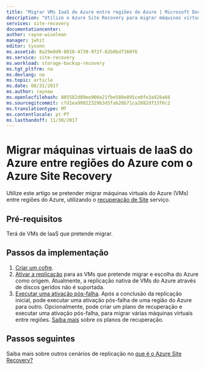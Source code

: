 ```yaml
---
title: "Migrar VMs IaaS do Azure entre regiões do Azure | Microsoft Docs"
description: "Utilize o Azure Site Recovery para migrar máquinas virtuais do IaaS do Azure de uma região do Azure para outro."
services: site-recovery
documentationcenter: 
author: rayne-wiselman
manager: jwhit
editor: tysonn
ms.assetid: 8a29e0d9-0010-4739-972f-02b8bdf360f6
ms.service: site-recovery
ms.workload: storage-backup-recovery
ms.tgt_pltfrm: na
ms.devlang: na
ms.topic: article
ms.date: 08/31/2017
ms.author: raynew
ms.openlocfilehash: 805582d89ee906e21fbe588e895ce0fe3a926a66
ms.sourcegitcommit: cfd1ea99922329b3d5fab26b71ca2882df33f6c2
ms.translationtype: MT
ms.contentlocale: pt-PT
ms.lasthandoff: 11/30/2017
---
```

# <a name="migrate-azure-iaas-virtual-machines-between-azure-regions-with-azure-site-recovery"></a>Migrar máquinas virtuais de IaaS do Azure entre regiões do Azure com o Azure Site Recovery

Utilize este artigo se pretender migrar máquinas virtuais do Azure (VMs) entre regiões do Azure, utilizando o [recuperação de Site](../site-recovery-overview.md) serviço.

## <a name="prerequisites"></a>Pré-requisitos

Terá de VMs de IaaS que pretende migrar.

## <a name="deployment-steps"></a>Passos da implementação

1. [Criar um cofre](azure-to-azure-tutorial-enable-replication.md#create-a-vault).
2. [Ativar a replicação](azure-to-azure-tutorial-enable-replication.md#enable-replication) para as VMs que pretende migrar e escolha do Azure como origem. Atualmente, a replicação nativa de VMs do Azure através de discos geridos não é suportada.
3. [Executar uma ativação pós-falha](../site-recovery-failover.md). Após a conclusão da replicação inicial, pode executar uma ativação pós-falha de uma região do Azure para outro. Opcionalmente, pode criar um plano de recuperação e executar uma ativação pós-falha, para migrar várias máquinas virtuais entre regiões. [Saiba mais](../site-recovery-create-recovery-plans.md) sobre os planos de recuperação.

## <a name="next-steps"></a>Passos seguintes
Saiba mais sobre outros cenários de replicação no [que é o Azure Site Recovery?](../site-recovery-overview.md)
